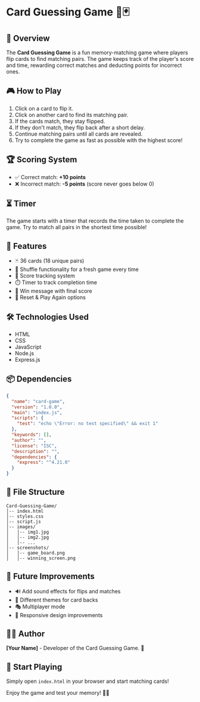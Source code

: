 # Card Guessing Game 🎴🃏

## 📌 Overview
The **Card Guessing Game** is a fun memory-matching game where players flip cards to find matching pairs. The game keeps track of the player's score and time, rewarding correct matches and deducting points for incorrect ones.

## 🎮 How to Play
1. Click on a card to flip it.
2. Click on another card to find its matching pair.
3. If the cards match, they stay flipped.
4. If they don't match, they flip back after a short delay.
5. Continue matching pairs until all cards are revealed.
6. Try to complete the game as fast as possible with the highest score!

## 🏆 Scoring System
- ✅ Correct match: **+10 points**
- ❌ Incorrect match: **-5 points** (score never goes below 0)

## ⏳ Timer
The game starts with a timer that records the time taken to complete the game. Try to match all pairs in the shortest time possible!

## 🚀 Features
- 🃏 36 cards (18 unique pairs)
- 🔄 Shuffle functionality for a fresh game every time
- 🎯 Score tracking system
- ⏱️ Timer to track completion time
- 🏅 Win message with final score
- 🔄 Reset & Play Again options

## 🛠️ Technologies Used
- HTML
- CSS
- JavaScript
- Node.js
- Express.js

## 📦 Dependencies
```json
{
  "name": "card-game",
  "version": "1.0.0",
  "main": "index.js",
  "scripts": {
    "test": "echo \"Error: no test specified\" && exit 1"
  },
  "keywords": [],
  "author": "",
  "license": "ISC",
  "description": "",
  "dependencies": {
    "express": "^4.21.0"
  }
}
```

## 📂 File Structure
```
Card-Guessing-Game/
│-- index.html
│-- styles.css
│-- script.js
│-- images/
│   │-- img1.jpg
│   │-- img2.jpg
│   │-- ...
│-- screenshots/
│   │-- game_board.png
│   │-- winning_screen.png
```

## 🎯 Future Improvements
- 🔊 Add sound effects for flips and matches
- 🌟 Different themes for card backs
- 🎭 Multiplayer mode
- 📱 Responsive design improvements

## 👨‍💻 Author
**[Your Name]** - Developer of the Card Guessing Game. 🚀

## 🏁 Start Playing
Simply open `index.html` in your browser and start matching cards!

Enjoy the game and test your memory! 🎴🔥

